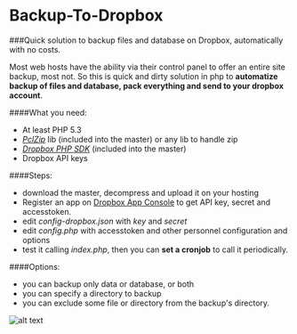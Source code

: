 # Backup-To-Dropbox
###Quick solution to backup files and database on Dropbox, automatically with no costs.

Most web hosts have the ability via their control panel to offer an entire site backup, most not. So this is quick and dirty solution in php to **automatize backup of files and database, pack everything and send to your dropbox account**.

####What you need:
- At least PHP 5.3
- [*PclZip*](http://www.phpconcept.net/pclzip/) lib (included into the master) or any lib to handle zip
- [*Dropbox PHP SDK*](https://www.dropbox.com/developers/core/sdks/php) (included into the master)
- Dropbox API keys

####Steps:
- download the master, decompress and upload it on your hosting
- Register an app on [Dropbox App Console](https://www.dropbox.com/developers/apps) to get API key, secret and accesstoken.
- edit *config-dropbox.json* with *key* and *secret*
- edit *config.php* with accesstoken and other personnel configuration and options
- test it calling *index.php*, then you can **set a cronjob** to call it periodically.

####Options:
- you can backup only data or database, or both
- you can specify a directory to backup
- you can exclude some file or directory from the backup's directory.

![alt text](http://davidecalignano.it/wp-content/uploads/2015/07/demo_backupToDropbox.gif "Demo")
